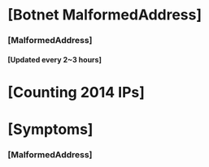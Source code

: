 # [Botnet MalformedAddress]
### [MalformedAddress]
#### [Updated every 2~3 hours]

# [Counting 2014 IPs]

# [Symptoms] 
###   [MalformedAddress]
